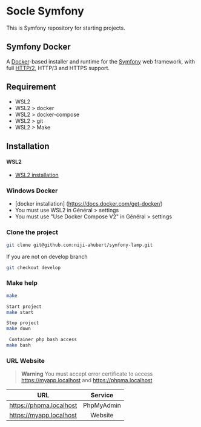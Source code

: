 <h1>Socle Symfony</h1>

<p>This is Symfony repository for starting projects.</p>

Symfony Docker
-------------
A [Docker](https://www.docker.com/)-based installer and runtime for the [Symfony](https://symfony.com) web framework, with full [HTTP/2](https://symfony.com/doc/current/weblink.html), HTTP/3 and HTTPS support.

Requirement
------------
* WSL2
* WSL2 > docker
* WSL2 > docker-compose
* WSL2 > git
* WSL2 > Make


Installation
------------
#### WSL2
* [WSL2 installation](https://docs.microsoft.com/fr-fr/windows/wsl/install)

### Windows Docker

* [docker installation] (https://docs.docker.com/get-docker/)
* You must use WSL2  in Général > settings
* You must use "Use Docker Compose V2" in Général > settings

### Clone the project

```bash
git clone git@github.com:niji-ahubert/symfony-lamp.git
```

If you are not on develop branch
```bash
git checkout develop
```

### Make help
```bash
make
```

```bash
Start project
make start
```

```bash
Stop project
make down
```

```bash
 Container php bash access
make bash
```

### URL Website
> **Warning**
> You must accept error certificate to access https://myapp.localhost and https://phpma.localhost 
> 
| URL      |  Service   | 
|----------|:----------:|
| https://phpma.localhost | PhpMyAdmin |
| https://myapp.localhost |  Website   |
